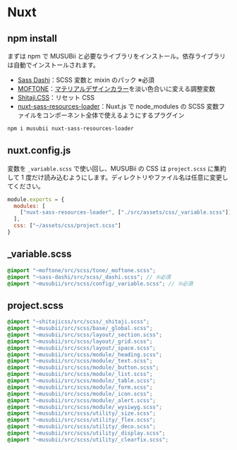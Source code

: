 # Nuxt

## npm install

まずは npm で MUSUBii と必要なライブラリをインストール。依存ライブラリは自動でインストールされます。

- [Sass Dashi](https://github.com/qrac/sass-dashi)：SCSS 変数と mixin のパック ※必須
- [MOFTONE](https://qrac.github.io/moftone/)：[マテリアルデザインカラー](https://qrac.github.io/mdtone/)を淡い色合いに変える調整変数
- [Shitaji.CSS](https://qrac.github.io/shitajicss/)：リセット CSS
- [nuxt-sass-resources-loader](https://www.npmjs.com/package/nuxt-sass-resources-loader)：Nuxt.js で node_modules の SCSS 変数ファイルをコンポーネント全体で使えるようにするプラグイン

```bash
npm i musubii nuxt-sass-resources-loader
```

## nuxt.config.js

変数を `_variable.scss` で使い回し、MUSUBii の CSS は `project.scss` に集約して 1 度だけ読み込むようにします。ディレクトリやファイル名は任意に変更してください。

```js
module.exports = {
  modules: [
    ["nuxt-sass-resources-loader", ["./src/assets/css/_variable.scss"]]
  ],
  css: ["~/assets/css/project.scss"]
}
```

## \_variable.scss

```scss
@import "~moftone/src/scss/tone/_moftone.scss";
@import "~sass-dashi/src/scss/_dashi.scss"; // ※必須
@import "~musubii/src/scss/config/_variable.scss"; // ※必須
```

## project.scss

```scss
@import "~shitajicss/src/scss/_shitaji.scss";
@import "~musubii/src/scss/base/_global.scss";
@import "~musubii/src/scss/layout/_section.scss";
@import "~musubii/src/scss/layout/_grid.scss";
@import "~musubii/src/scss/layout/_space.scss";
@import "~musubii/src/scss/module/_heading.scss";
@import "~musubii/src/scss/module/_text.scss";
@import "~musubii/src/scss/module/_button.scss";
@import "~musubii/src/scss/module/_list.scss";
@import "~musubii/src/scss/module/_table.scss";
@import "~musubii/src/scss/module/_form.scss";
@import "~musubii/src/scss/module/_icon.scss";
@import "~musubii/src/scss/module/_alert.scss";
@import "~musubii/src/scss/module/_wysiwyg.scss";
@import "~musubii/src/scss/utility/_size.scss";
@import "~musubii/src/scss/utility/_flex.scss";
@import "~musubii/src/scss/utility/_deco.scss";
@import "~musubii/src/scss/utility/_display.scss";
@import "~musubii/src/scss/utility/_clearfix.scss";
```
